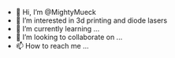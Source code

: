 - 👋 Hi, I’m @MightyMueck
- 👀 I’m interested in 3d printing and diode lasers
- 🌱 I’m currently learning ...
- 💞️ I’m looking to collaborate on ...
- 📫 How to reach me ...

<!---
MightyMueck/MightyMueck is a ✨ special ✨ repository because its `README.md` (this file) appears on your GitHub profile.
You can click the Preview link to take a look at your changes.
--->
